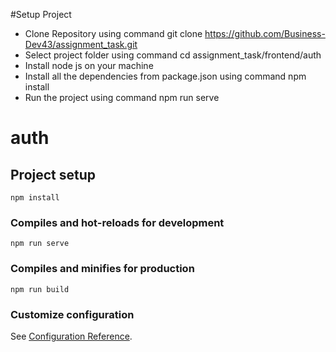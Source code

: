 #Setup Project

- Clone Repository using command git clone https://github.com/Business-Dev43/assignment_task.git
- Select project folder using command cd assignment_task/frontend/auth 
- Install node js on your machine
- Install all the dependencies from package.json using command npm install
- Run the project using command npm run serve


# auth

## Project setup
```
npm install
```

### Compiles and hot-reloads for development
```
npm run serve
```

### Compiles and minifies for production
```
npm run build
```

### Customize configuration
See [Configuration Reference](https://cli.vuejs.org/config/).
